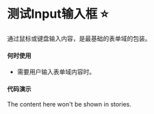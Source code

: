 # 测试Input输入框 :star:

<!-- Brief summary of what the component is, and what it's for. -->
通过鼠标或键盘输入内容，是最基础的表单域的包装。
<!-- STORY -->

#### 何时使用
- 需要用户输入表单域内容时。

#### 代码演示

<!-- SOURCE -->

<!-- STORY HIDE START -->

The content here won't be shown in stories.

<!-- STORY HIDE END -->